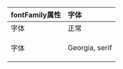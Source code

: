 

| fontFamily属性 | 字体 | 
| :-------- |:------| 
| 字体|正常| 
| <p style="font-family:'Times New Roman'">字体</p> | Georgia, serif | 
